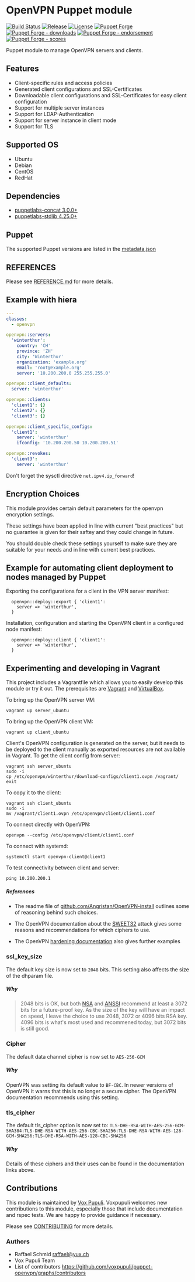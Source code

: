 # OpenVPN Puppet module

[![Build Status](https://github.com/voxpupuli/puppet-openvpn/workflows/CI/badge.svg)](https://github.com/voxpupuli/puppet-openvpn/actions?query=workflow%3ACI)
[![Release](https://github.com/voxpupuli/puppet-openvpn/actions/workflows/release.yml/badge.svg)](https://github.com/voxpupuli/puppet-openvpn/actions/workflows/release.yml)
[![License](https://img.shields.io/github/license/voxpupuli/puppet-openvpn.svg)](https://github.com/voxpupuli/puppet-openvpn/blob/master/LICENSE)
[![Puppet Forge](https://img.shields.io/puppetforge/v/puppet/openvpn.svg)](https://forge.puppetlabs.com/puppet/openvpn)
[![Puppet Forge - downloads](https://img.shields.io/puppetforge/dt/puppet/openvpn.svg)](https://forge.puppetlabs.com/puppet/openvpn)
[![Puppet Forge - endorsement](https://img.shields.io/puppetforge/e/puppet/openvpn.svg)](https://forge.puppetlabs.com/puppet/openvpn)
[![Puppet Forge - scores](https://img.shields.io/puppetforge/f/puppet/openvpn.svg)](https://forge.puppetlabs.com/puppet/openvpn)

Puppet module to manage OpenVPN servers and clients.

## Features

* Client-specific rules and access policies
* Generated client configurations and SSL-Certificates
* Downloadable client configurations and SSL-Certificates for easy client configuration
* Support for multiple server instances
* Support for LDAP-Authentication
* Support for server instance in client mode
* Support for TLS

## Supported OS

* Ubuntu
* Debian
* CentOS
* RedHat

## Dependencies
  - [puppetlabs-concat 3.0.0+](https://github.com/puppetlabs/puppetlabs-concat)
  - [puppetlabs-stdlib 4.25.0+](https://github.com/puppetlabs/puppetlabs-stdlib)

## Puppet

The supported Puppet versions are listed in the [metadata.json](metadata.json)

## REFERENCES

Please see [REFERENCE.md](https://github.com/voxpupuli/puppet-openvpn/blob/master/REFERENCE.md) for more details.

## Example with hiera

```yaml
---
classes:
  - openvpn

openvpn::servers:
  'winterthur':
    country: 'CH'
    province: 'ZH'
    city: 'Winterthur'
    organization: 'example.org'
    email: 'root@example.org'
    server: '10.200.200.0 255.255.255.0'

openvpn::client_defaults:
  server: 'winterthur'

openvpn::clients:
  'client1': {}
  'client2': {}
  'client3': {}

openvpn::client_specific_configs:
  'client1':
    server: 'winterthur'
    ifconfig: '10.200.200.50 10.200.200.51'

openvpn::revokes:
  'client3':
    server: 'winterthur'
```

Don't forget the sysctl directive ```net.ipv4.ip_forward```!

## Encryption Choices

This module provides certain default parameters for the openvpn encryption settings.

These settings have been applied in line with current "best practices" but no
guarantee is given for their saftey and they could change in future.

You should double check these settings yourself to make sure they are suitable for your needs and in line with current best practices.

## Example for automating client deployment to nodes managed by Puppet

Exporting the configurations for a client in the VPN server manifest:
```
  openvpn::deploy::export { 'client1':
    server => 'winterthur',
  }
```
Installation, configuration and starting the OpenVPN client in a configured node manifest:
```
  openvpn::deploy::client { 'client1':
    server => 'winterthur',
  }
```

## Experimenting and developing in Vagrant

This project includes a Vagrantfile which allows you to easily develop this
module or try it out. The prerequisites are [Vagrant](https://www.vagrantup.com/)
and [VirtualBox](https://www.virtualbox.org/).

To bring up the OpenVPN server VM:

    vagrant up server_ubuntu

To bring up the OpenVPN client VM:

    vagrant up client_ubuntu

Client's OpenVPN configuration is generated on the server, but it needs to be
deployed to the client manually as exported resources are not available in
Vagrant. To get the client config from server:

    vagrant ssh server_ubuntu
    sudo -i
    cp /etc/openvpn/winterthur/download-configs/client1.ovpn /vagrant/
    exit

To copy it to the client:

    vagrant ssh client_ubuntu
    sudo -i
    mv /vagrant/client1.ovpn /etc/openvpn/client/client1.conf

To connect directly with OpenVPN:

    openvpn --config /etc/openvpn/client/client1.conf

To connect with systemd:

    systemctl start openvpn-client@client1

To test connectivity between client and server:

    ping 10.200.200.1

##### References

* The readme file of [github.com/Angristan/OpenVPN-install](https://github.com/Angristan/OpenVPN-install/tree/f47fc795d5e2d53f74431aadc58ef9de5784103a) outlines some of reasoning behind
such choices.

* The OpenVPN documentation about the [SWEET32](https://community.openvpn.net/openvpn/wiki/SWEET32) attack gives some reasons and
recommendations for which ciphers to use.

* The OpenVPN [hardening documentation](https://community.openvpn.net/openvpn/wiki/Hardening) also gives further examples

### ssl_key_size

The default key size is now set to `2048` bits.
This setting also affects the size of the dhparam file.

##### Why

> 2048 bits is OK, but both [NSA](https://cryptome.org/2016/01/CNSA-Suite-and-Quantum-Computing-FAQ.pdf) and [ANSSI](https://www.ssi.gouv.fr/uploads/2015/01/RGS_v-2-0_B1.pdf) recommend at least a 3072 bits for a future-proof key. As the size of the key will have an impact on speed, I leave the choice to use 2048, 3072 or 4096 bits RSA key. 4096 bits is what's most used and recommened today, but 3072 bits is still good.


### Cipher

The default data channel cipher is now set to `AES-256-GCM`

##### Why

OpenVPN was setting its default value to `BF-CBC`. In newer versions of OpenVPN
it warns that this is no longer a secure cipher.
The OpenVPN documentation recommends using this setting.

### tls_cipher

The default tls_cipher option is now set to: `TLS-DHE-RSA-WITH-AES-256-GCM-SHA384:TLS-DHE-RSA-WITH-AES-256-CBC-SHA256:TLS-DHE-RSA-WITH-AES-128-GCM-SHA256:TLS-DHE-RSA-WITH-AES-128-CBC-SHA256`

##### Why

Details of these ciphers and their uses can be found in the documentation links above.

## Contributions

This module is maintained by [Vox Pupuli](https://voxpupuli.org/). Voxpupuli
welcomes new contributions to this module, especially those that include
documentation and rspec tests. We are happy to provide guidance if necessary.

Please see [CONTRIBUTING](.github/CONTRIBUTING.md) for more details.

### Authors

* Raffael Schmid <raffael@yux.ch>
* Vox Pupuli Team
* List of contributors https://github.com/voxpupuli/puppet-openvpn/graphs/contributors
